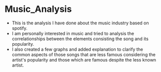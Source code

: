 # Music_Analysis
- This is the analysis I have done about the music industry based on spotify.
- I am personally interested in music and tried to analysis the correlationships between the elements consisting the song and its popularity.
- I also created a few graphs and added explanation to clarify the common aspects of those songs that are less famous considering the artist's popularity and those which are famous despite the less known artist.
